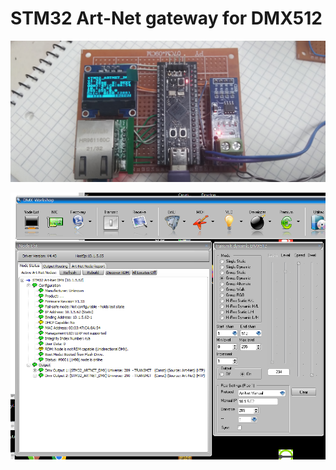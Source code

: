 # STM32 Art-Net gateway for DMX512

![Perfboard assembly](photos/20250504_134917.jpg)

![DMX Workshop info](photos/dmx_workshop.png 
)
